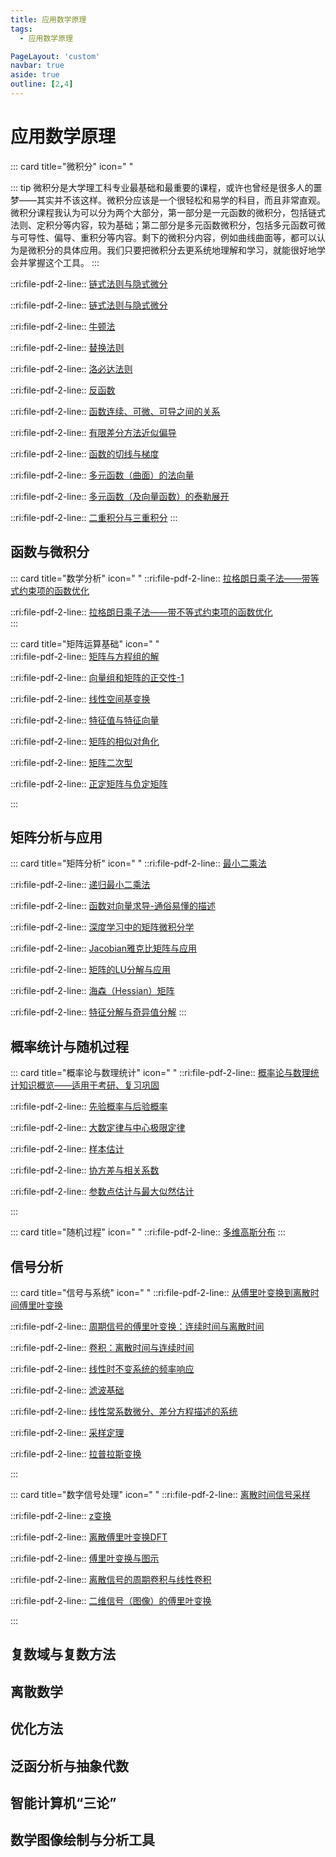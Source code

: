 ```yaml
---
title: 应用数学原理
tags:
  - 应用数学原理

PageLayout: 'custom' 
navbar: true
aside: true
outline: [2,4]
---
```


# 应用数学原理
::: card title="微积分" icon=" "

::: tip
微积分是大学理工科专业最基础和最重要的课程，或许也曾经是很多人的噩梦——其实并不该这样。微积分应该是一个很轻松和易学的科目，而且非常直观。微积分课程我认为可以分为两个大部分，第一部分是一元函数的微积分，包括链式法则、定积分等内容，较为基础；第二部分是多元函数微积分，包括多元函数可微与可导性、偏导、重积分等内容。剩下的微积分内容，例如曲线曲面等，都可以认为是微积分的具体应用。我们只要把微积分去更系统地理解和学习，就能很好地学会并掌握这个工具。
:::

::ri:file-pdf-2-line:: [链式法则与隐式微分](/pdfs/应用数学原理/微积分/链式法则与隐式微分.pdf)  
  
  
::ri:file-pdf-2-line:: [链式法则与隐式微分](/pdfs/应用数学原理/微积分/链式法则与隐式微分.pdf)  
  
  
::ri:file-pdf-2-line:: [牛顿法](/pdfs/应用数学原理/微积分/牛顿法.pdf)  
  
  
::ri:file-pdf-2-line:: [替换法则](/pdfs/应用数学原理/微积分/替换法则-The-Substitution-Rule.pdf)  
  
  
::ri:file-pdf-2-line:: [洛必达法则](/pdfs/应用数学原理/微积分/洛必达法则.pdf)  
  
  
::ri:file-pdf-2-line:: [反函数](/pdfs/应用数学原理/微积分/反函数.pdf)  
  
  
::ri:file-pdf-2-line:: [函数连续、可微、可导之间的关系](/pdfs/应用数学原理/微积分/函数连续、可微、可导之间的关系.pdf)  
  
  
::ri:file-pdf-2-line:: [有限差分方法近似偏导](/pdfs/应用数学原理/微积分/有限差分方法近似偏导.pdf)  
  
  
::ri:file-pdf-2-line:: [函数的切线与梯度](/pdfs/应用数学原理/微积分/函数的切线与梯度.pdf)  
  
  
::ri:file-pdf-2-line:: [多元函数（曲面）的法向量](/pdfs/应用数学原理/微积分/多元函数（曲面）的法向量.pdf)  
  
  
::ri:file-pdf-2-line:: [多元函数（及向量函数）的泰勒展开](/pdfs/应用数学原理/微积分/多元函数（及向量函数）的泰勒展开.pdf)  
  
  
::ri:file-pdf-2-line:: [二重积分与三重积分](/pdfs/应用数学原理/微积分/二重积分与三重积分.pdf)
:::
## 函数与微积分

::: card title="数学分析" icon=" "
::ri:file-pdf-2-line:: [拉格朗日乘子法——带等式约束项的函数优化](/pdfs/应用数学原理/拉格朗日乘子法——带等式约束项的函数优化.pdf)  
  
  
::ri:file-pdf-2-line:: [拉格朗日乘子法——带不等式约束项的函数优化](/pdfs/应用数学原理/拉格朗日乘子法——带不等式约束项的函数优化.pdf)  
:::  
  
  
::: card title="矩阵运算基础" icon=" "  
::ri:file-pdf-2-line:: [矩阵与方程组的解](/pdfs/应用数学原理/矩阵运算基础/矩阵与方程组的解.pdf)  
  
  
::ri:file-pdf-2-line:: [向量组和矩阵的正交性-1](/pdfs/应用数学原理/矩阵运算基础/向量组和矩阵的正交性-1.pdf)  
  
  
::ri:file-pdf-2-line:: [线性空间基变换](/pdfs/应用数学原理/矩阵运算基础/线性空间基变换.pdf)  
  
  
::ri:file-pdf-2-line:: [特征值与特征向量](/pdfs/应用数学原理/矩阵运算基础/特征值与特征向量.pdf)  
  
  
::ri:file-pdf-2-line:: [矩阵的相似对角化](/pdfs/应用数学原理/矩阵运算基础/矩阵的相似对角化.pdf)  
  
  
::ri:file-pdf-2-line:: [矩阵二次型](/pdfs/应用数学原理/矩阵运算基础/矩阵二次型.pdf)  
  
  
::ri:file-pdf-2-line:: [正定矩阵与负定矩阵](/pdfs/应用数学原理/矩阵运算基础/正定矩阵与负定矩阵.pdf)

:::
## 矩阵分析与应用

::: card title="矩阵分析" icon=" "
::ri:file-pdf-2-line:: [最小二乘法](/pdfs/应用数学原理/矩阵分析/最小二乘法.pdf)  
  
  
::ri:file-pdf-2-line:: [递归最小二乘法](/pdfs/应用数学原理/矩阵分析/递归最小二乘法.pdf)  
  
  
::ri:file-pdf-2-line:: [函数对向量求导-通俗易懂的描述](/pdfs/应用数学原理/矩阵分析/函数对向量求导-通俗易懂的描述.pdf)  
  
  
::ri:file-pdf-2-line:: [深度学习中的矩阵微积分学](/pdfs/应用数学原理/矩阵分析/深度学习中的矩阵微积分学.pdf)  
  
  
::ri:file-pdf-2-line:: [Jacobian雅克比矩阵与应用](/pdfs/应用数学原理/矩阵分析/Jacobian雅克比矩阵与应用.pdf)  
  
  
::ri:file-pdf-2-line:: [矩阵的LU分解与应用](/pdfs/应用数学原理/矩阵分析/矩阵的LU分解与应用.pdf)  
  
  
::ri:file-pdf-2-line:: [海森（Hessian）矩阵](/pdfs/应用数学原理/矩阵分析/海森（Hessian）矩阵.pdf)  
  
  
::ri:file-pdf-2-line:: [特征分解与奇异值分解](/pdfs/应用数学原理/矩阵分析/特征分解与奇异值分解.pdf)
:::

## 概率统计与随机过程
::: card title="概率论与数理统计" icon=" "
::ri:file-pdf-2-line:: [概率论与数理统计知识概览——适用于考研、复习巩固](/pdfs/应用数学原理/概率论与数理统计基础/概率论与数理统计知识概览——适用于考研、复习巩固.pdf)  
  
  
::ri:file-pdf-2-line:: [先验概率与后验概率](/pdfs/应用数学原理/概率论与数理统计基础/先验概率与后验概率.pdf)  
  
  
::ri:file-pdf-2-line:: [大数定律与中心极限定律](/pdfs/应用数学原理/概率论与数理统计基础/大数定律与中心极限定律.pdf)  
  
  
::ri:file-pdf-2-line:: [样本估计](/pdfs/应用数学原理/概率论与数理统计基础/样本估计.pdf)  
  
  
::ri:file-pdf-2-line:: [协方差与相关系数](/pdfs/应用数学原理/概率论与数理统计基础/协方差与相关系数.pdf)  
  
  
::ri:file-pdf-2-line:: [参数点估计与最大似然估计](/pdfs/应用数学原理/概率论与数理统计基础/参数点估计与最大似然估计.pdf)

:::

::: card title="随机过程" icon=" "
::ri:file-pdf-2-line:: [多维高斯分布](/pdfs/应用数学原理/概率论与数理统计基础/多维高斯分布.pdf)
:::


## 信号分析
::: card title="信号与系统" icon=" "
::ri:file-pdf-2-line:: [从傅里叶变换到离散时间傅里叶变换](/pdfs/应用数学原理/信号与系统/从傅里叶变换到离散时间傅里叶变换.pdf)  
  
  
::ri:file-pdf-2-line:: [周期信号的傅里叶变换：连续时间与离散时间](/pdfs/应用数学原理/信号与系统/周期信号的傅里叶变换：连续时间与离散时间.pdf)  
  
  
::ri:file-pdf-2-line:: [卷积：离散时间与连续时间](/pdfs/应用数学原理/信号与系统/卷积：离散时间与连续时间.pdf)  
  
  
::ri:file-pdf-2-line:: [线性时不变系统的频率响应](/pdfs/应用数学原理/信号与系统/线性时不变系统的频率响应.pdf)  
  
  
::ri:file-pdf-2-line:: [滤波基础](/pdfs/应用数学原理/信号与系统/滤波基础.pdf)  
  
  
::ri:file-pdf-2-line:: [线性常系数微分、差分方程描述的系统](/pdfs/应用数学原理/信号与系统/线性常系数微分、差分方程描述的系统.pdf)  
  
  
::ri:file-pdf-2-line:: [采样定理](/pdfs/应用数学原理/信号与系统/采样定理.pdf)  
  
  
::ri:file-pdf-2-line:: [拉普拉斯变换](/pdfs/应用数学原理/信号与系统/拉普拉斯变换.pdf)

:::

::: card title="数字信号处理" icon=" "
::ri:file-pdf-2-line:: [离散时间信号采样](/pdfs/应用数学原理/数字信号处理/离散时间信号采样.pdf)  
  
  
::ri:file-pdf-2-line:: [z变换](/pdfs/应用数学原理/数字信号处理/z变换.pdf)  
  
  
::ri:file-pdf-2-line:: [离散傅里叶变换DFT](/pdfs/应用数学原理/数字信号处理/离散傅里叶变换DFT.pdf)  
  
  
::ri:file-pdf-2-line:: [傅里叶变换与图示](/pdfs/应用数学原理/数字信号处理/傅里叶变换与图示.pdf)  
  
  
::ri:file-pdf-2-line:: [离散信号的周期卷积与线性卷积](/pdfs/应用数学原理/数字信号处理/离散信号的周期卷积与线性卷积.pdf)  
  
  
::ri:file-pdf-2-line:: [二维信号（图像）的傅里叶变换](/pdfs/应用数学原理/数字信号处理/二维信号（图像）的傅里叶变换.pdf)

:::


## 复数域与复数方法



## 离散数学

## 优化方法

## 泛函分析与抽象代数

## 智能计算机“三论”

## 数学图像绘制与分析工具